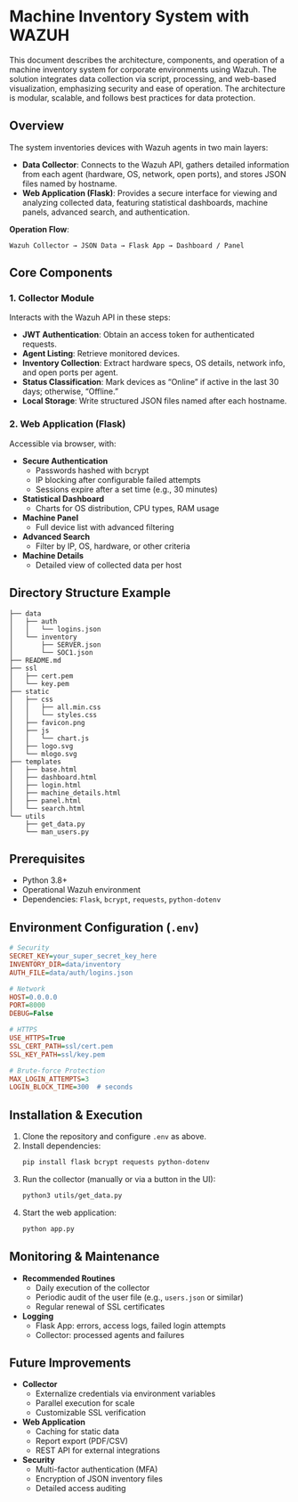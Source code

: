 # Machine Inventory System with WAZUH

This document describes the architecture, components, and operation of a machine inventory system for corporate environments using Wazuh. The solution integrates data collection via script, processing, and web-based visualization, emphasizing security and ease of operation. The architecture is modular, scalable, and follows best practices for data protection.

## Overview

The system inventories devices with Wazuh agents in two main layers:

- **Data Collector**: Connects to the Wazuh API, gathers detailed information from each agent (hardware, OS, network, open ports), and stores JSON files named by hostname.
- **Web Application (Flask)**: Provides a secure interface for viewing and analyzing collected data, featuring statistical dashboards, machine panels, advanced search, and authentication.

**Operation Flow**:
```
Wazuh Collector → JSON Data → Flask App → Dashboard / Panel
```

## Core Components

### 1. Collector Module

Interacts with the Wazuh API in these steps:

- **JWT Authentication**: Obtain an access token for authenticated requests.
- **Agent Listing**: Retrieve monitored devices.
- **Inventory Collection**: Extract hardware specs, OS details, network info, and open ports per agent.
- **Status Classification**: Mark devices as “Online” if active in the last 30 days; otherwise, “Offline.”
- **Local Storage**: Write structured JSON files named after each hostname.

### 2. Web Application (Flask)

Accessible via browser, with:

- **Secure Authentication**  
  - Passwords hashed with bcrypt  
  - IP blocking after configurable failed attempts  
  - Sessions expire after a set time (e.g., 30 minutes)
- **Statistical Dashboard**  
  - Charts for OS distribution, CPU types, RAM usage
- **Machine Panel**  
  - Full device list with advanced filtering
- **Advanced Search**  
  - Filter by IP, OS, hardware, or other criteria
- **Machine Details**  
  - Detailed view of collected data per host

## Directory Structure Example

```
├── data
│   ├── auth
│   │   └── logins.json
│   └── inventory
│       ├── SERVER.json
│       └── SOC1.json
├── README.md
├── ssl
│   ├── cert.pem
│   └── key.pem
├── static
│   ├── css
│   │   ├── all.min.css
│   │   └── styles.css
│   ├── favicon.png
│   ├── js
│   │   └── chart.js
│   ├── logo.svg
│   └── mlogo.svg
├── templates
│   ├── base.html
│   ├── dashboard.html
│   ├── login.html
│   ├── machine_details.html
│   ├── panel.html
│   └── search.html
└── utils
    ├── get_data.py
    └── man_users.py
```

## Prerequisites

- Python 3.8+
- Operational Wazuh environment
- Dependencies: `Flask`, `bcrypt`, `requests`, `python-dotenv`

## Environment Configuration (`.env`)

```ini
# Security
SECRET_KEY=your_super_secret_key_here
INVENTORY_DIR=data/inventory
AUTH_FILE=data/auth/logins.json

# Network
HOST=0.0.0.0
PORT=8000
DEBUG=False

# HTTPS
USE_HTTPS=True
SSL_CERT_PATH=ssl/cert.pem
SSL_KEY_PATH=ssl/key.pem

# Brute-force Protection
MAX_LOGIN_ATTEMPTS=3
LOGIN_BLOCK_TIME=300  # seconds
```

## Installation & Execution

1. Clone the repository and configure `.env` as above.  
2. Install dependencies:
   ```bash
   pip install flask bcrypt requests python-dotenv
   ```
3. Run the collector (manually or via a button in the UI):
   ```bash
   python3 utils/get_data.py
   ```
4. Start the web application:
   ```bash
   python app.py
   ```

## Monitoring & Maintenance

- **Recommended Routines**  
  - Daily execution of the collector  
  - Periodic audit of the user file (e.g., `users.json` or similar)  
  - Regular renewal of SSL certificates  
- **Logging**  
  - Flask App: errors, access logs, failed login attempts  
  - Collector: processed agents and failures  

## Future Improvements

- **Collector**  
  - Externalize credentials via environment variables  
  - Parallel execution for scale  
  - Customizable SSL verification  
- **Web Application**  
  - Caching for static data  
  - Report export (PDF/CSV)  
  - REST API for external integrations  
- **Security**  
  - Multi-factor authentication (MFA)  
  - Encryption of JSON inventory files  
  - Detailed access auditing  
